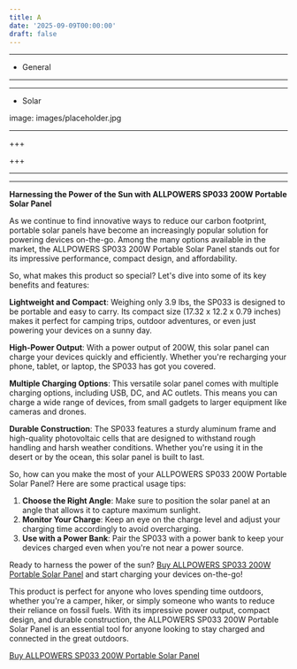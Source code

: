 ```yaml
---
title: A
date: '2025-09-09T00:00:00'
draft: false
---
```


---




- General
---

---

- Solar

image: images/placeholder.jpg

---

+++






+++





---



---
**Harnessing the Power of the Sun with ALLPOWERS SP033 200W Portable Solar Panel**

As we continue to find innovative ways to reduce our carbon footprint, portable solar panels have become an increasingly popular solution for powering devices on-the-go. Among the many options available in the market, the ALLPOWERS SP033 200W Portable Solar Panel stands out for its impressive performance, compact design, and affordability.

So, what makes this product so special? Let's dive into some of its key benefits and features:

**Lightweight and Compact**: Weighing only 3.9 lbs, the SP033 is designed to be portable and easy to carry. Its compact size (17.32 x 12.2 x 0.79 inches) makes it perfect for camping trips, outdoor adventures, or even just powering your devices on a sunny day.

**High-Power Output**: With a power output of 200W, this solar panel can charge your devices quickly and efficiently. Whether you're recharging your phone, tablet, or laptop, the SP033 has got you covered.

**Multiple Charging Options**: This versatile solar panel comes with multiple charging options, including USB, DC, and AC outlets. This means you can charge a wide range of devices, from small gadgets to larger equipment like cameras and drones.

**Durable Construction**: The SP033 features a sturdy aluminum frame and high-quality photovoltaic cells that are designed to withstand rough handling and harsh weather conditions. Whether you're using it in the desert or by the ocean, this solar panel is built to last.

So, how can you make the most of your ALLPOWERS SP033 200W Portable Solar Panel? Here are some practical usage tips:

1. **Choose the Right Angle**: Make sure to position the solar panel at an angle that allows it to capture maximum sunlight.
2. **Monitor Your Charge**: Keep an eye on the charge level and adjust your charging time accordingly to avoid overcharging.
3. **Use with a Power Bank**: Pair the SP033 with a power bank to keep your devices charged even when you're not near a power source.

Ready to harness the power of the sun? [Buy ALLPOWERS SP033 200W Portable Solar Panel](https://www.amazon.com/dp/B09W2CFT61) and start charging your devices on-the-go!

This product is perfect for anyone who loves spending time outdoors, whether you're a camper, hiker, or simply someone who wants to reduce their reliance on fossil fuels. With its impressive power output, compact design, and durable construction, the ALLPOWERS SP033 200W Portable Solar Panel is an essential tool for anyone looking to stay charged and connected in the great outdoors.

[Buy ALLPOWERS SP033 200W Portable Solar Panel](https://www.amazon.com/dp/B09W2CFT61)
